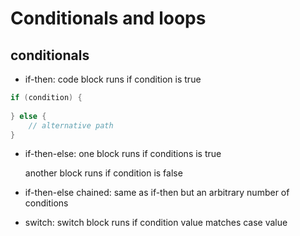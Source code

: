 # Conditionals and loops

## conditionals

- if-then:
   code block runs if condition is true
```java
if (condition) {
     
} else {
    // alternative path
}
```
- if-then-else:
   one block runs if conditions is true

   another block runs if condition is false
- if-then-else chained:
   same as if-then but an arbitrary number of conditions
- switch:
   switch block runs if condition value matches case value
